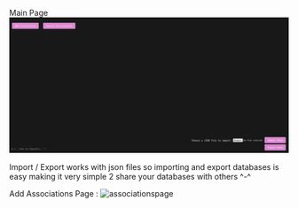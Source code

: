 Main Page
![mainpage](https://raw.githubusercontent.com/MeganByte72/images-for-player-association-manager/refs/heads/main/Screenshot%20From%202025-05-09%2015-20-25.png)

Import / Export works with json files so importing and export databases is easy making it very simple 2 share your databases with others ^-^

Add Associations Page : 
![associationspage](![image](https://github.com/user-attachments/assets/13b1127c-2bdc-43c9-b0de-e8322c1bd67a))
